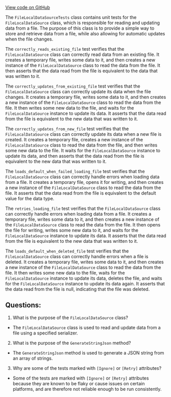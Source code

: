 [View code on GitHub](https://github.com/nethermindeth/nethermind/Nethermind.Blockchain.Test/Data/FileLocalDataSourceTests.cs)

The `FileLocalDataSourceTests` class contains unit tests for the `FileLocalDataSource` class, which is responsible for reading and updating data from a file. The purpose of this class is to provide a simple way to store and retrieve data from a file, while also allowing for automatic updates when the file changes.

The `correctly_reads_existing_file` test verifies that the `FileLocalDataSource` class can correctly read data from an existing file. It creates a temporary file, writes some data to it, and then creates a new instance of the `FileLocalDataSource` class to read the data from the file. It then asserts that the data read from the file is equivalent to the data that was written to it.

The `correctly_updates_from_existing_file` test verifies that the `FileLocalDataSource` class can correctly update its data when the file changes. It creates a temporary file, writes some data to it, and then creates a new instance of the `FileLocalDataSource` class to read the data from the file. It then writes some new data to the file, and waits for the `FileLocalDataSource` instance to update its data. It asserts that the data read from the file is equivalent to the new data that was written to it.

The `correctly_updates_from_new_file` test verifies that the `FileLocalDataSource` class can correctly update its data when a new file is created. It creates a temporary file, creates a new instance of the `FileLocalDataSource` class to read the data from the file, and then writes some new data to the file. It waits for the `FileLocalDataSource` instance to update its data, and then asserts that the data read from the file is equivalent to the new data that was written to it.

The `loads_default_when_failed_loading_file` test verifies that the `FileLocalDataSource` class can correctly handle errors when loading data from a file. It creates a temporary file, opens it for writing, and then creates a new instance of the `FileLocalDataSource` class to read the data from the file. It asserts that the data read from the file is equivalent to the default value for the data type.

The `retries_loading_file` test verifies that the `FileLocalDataSource` class can correctly handle errors when loading data from a file. It creates a temporary file, writes some data to it, and then creates a new instance of the `FileLocalDataSource` class to read the data from the file. It then opens the file for writing, writes some new data to it, and waits for the `FileLocalDataSource` instance to update its data. It asserts that the data read from the file is equivalent to the new data that was written to it.

The `loads_default_when_deleted_file` test verifies that the `FileLocalDataSource` class can correctly handle errors when a file is deleted. It creates a temporary file, writes some data to it, and then creates a new instance of the `FileLocalDataSource` class to read the data from the file. It then writes some new data to the file, waits for the `FileLocalDataSource` instance to update its data, deletes the file, and waits for the `FileLocalDataSource` instance to update its data again. It asserts that the data read from the file is null, indicating that the file was deleted.
## Questions: 
 1. What is the purpose of the `FileLocalDataSource` class?
- The `FileLocalDataSource` class is used to read and update data from a file using a specified serializer.

2. What is the purpose of the `GenerateStringJson` method?
- The `GenerateStringJson` method is used to generate a JSON string from an array of strings.

3. Why are some of the tests marked with `[Ignore]` or `[Retry]` attributes?
- Some of the tests are marked with `[Ignore]` or `[Retry]` attributes because they are known to be flaky or cause issues on certain platforms, and are therefore not reliable enough to be run consistently.